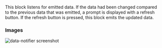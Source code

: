This block listens for emitted data. If the data had been changed compared to the previous data that
was emitted, a prompt is displayed with a refresh button. If the refresh button is pressed, this
block emits the updated data.

### Images

![data-notifier screenshot](https://gitlab.com/appsemble/appsemble/-/raw/0.19.14/config/assets/data-notifier.png)
